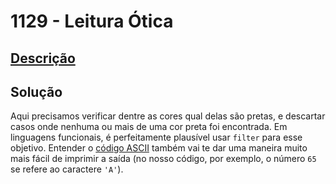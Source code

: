 # 1129 - Leitura Ótica

## [Descrição](https://www.beecrowd.com.br/judge/pt/problems/view/1129)

## Solução

Aqui precisamos verificar dentre as cores qual delas são pretas, e descartar casos onde nenhuma ou mais de uma cor preta foi encontrada. Em linguagens funcionais, é perfeitamente plausível usar `filter` para esse objetivo. Entender o [código ASCII](../../../base-teorica/strings/ascii/README.md) também vai te dar uma maneira muito mais fácil de imprimir a saída (no nosso código, por exemplo, o número `65` se refere ao caractere `'A'`).
